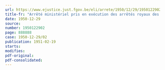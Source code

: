 ```yaml
---
url: https://www.ejustice.just.fgov.be/eli/arrete/1950/12/29/1950122902/justel
title-fr: "Arrêté ministériel pris en exécution des arrêtés royaux des 22 juin 1891 et 6 mai 1936, article 2, 3."
date: 1950-12-29
source:
number: 1950122902
page: 888888
case: 1950-12-29/02
publication: 1951-02-19
starts:
modifies:
pdf-original:
pdf-consolidated:
---
```


